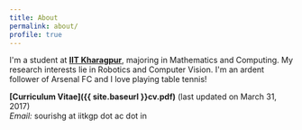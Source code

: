 ```yaml
---
title: About
permalink: about/
profile: true
---
```



I'm a student at **[IIT Kharagpur](http://www.iitkgp.ac.in)**, majoring in Mathematics and Computing. My research interests lie in Robotics and Computer Vision. I'm an ardent follower of Arsenal FC and I love playing table tennis!

**[Curriculum Vitae]({{ site.baseurl }}cv.pdf)** (last updated on March 31, 2017)<br>
*Email:* sourishg at iitkgp dot ac dot in
